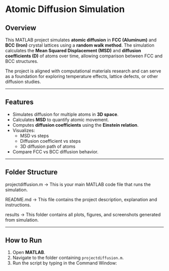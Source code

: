 # Atomic Diffusion Simulation

## Overview
This MATLAB project simulates **atomic diffusion** in **FCC (Aluminum)** and **BCC (Iron)** crystal lattices using a **random walk method**. The simulation calculates the **Mean Squared Displacement (MSD)** and **diffusion coefficients (D)** of atoms over time, allowing comparison between FCC and BCC structures.  

The project is aligned with computational materials research and can serve as a foundation for exploring temperature effects, lattice defects, or other diffusion studies.

---

## Features
- Simulates diffusion for multiple atoms in **3D space**.  
- Calculates **MSD** to quantify atomic movement.  
- Computes **diffusion coefficients** using the **Einstein relation**.  
- Visualizes:
  - MSD vs steps
  - Diffusion coefficient vs steps
  - 3D diffusion path of atoms
- Compare FCC vs BCC diffusion behavior.

---

## Folder Structure

projectdiffusion.m → This is your main MATLAB code file that runs the simulation.

README.md → This file contains the project description, explanation and instructions.

results → This folder contains all plots, figures, and screenshots generated from  simulation.


---

## How to Run
1. Open **MATLAB**.  
2. Navigate to the folder containing `projectdiffusion.m`.  
3. Run the script by typing in the Command Window:
```matlab

